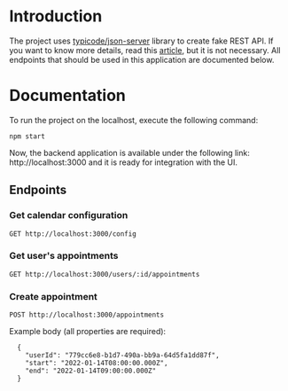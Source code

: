 # Introduction
The project uses [typicode/json-server](https://github.com/typicode/json-server) library to create fake REST API. If you want to know more details, read this [article](https://dev.to/myogeshchavan97/how-to-easily-create-and-host-your-own-rest-api-without-writing-a-single-line-of-code-2np4), but it is not necessary. All endpoints that should be used in this application are documented below.

# Documentation
To run the project on the localhost, execute the following command: 
```
npm start
```
Now, the backend application is available under the following link: http://localhost:3000 and it is ready for integration with the UI.

## Endpoints

### Get calendar configuration
```
GET http://localhost:3000/config
```

### Get user's appointments
```
GET http://localhost:3000/users/:id/appointments
```

### Create appointment
```
POST http://localhost:3000/appointments
```
Example body (all properties are required):
```
  {
    "userId": "779cc6e8-b1d7-490a-bb9a-64d5fa1dd87f",
    "start": "2022-01-14T08:00:00.000Z",
    "end": "2022-01-14T09:00:00.000Z"
  }
```